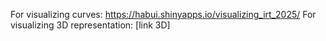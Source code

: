 For visualizing curves:
https://habui.shinyapps.io/visualizing_irt_2025/
For visualizing 3D representation:
[link 3D] 
